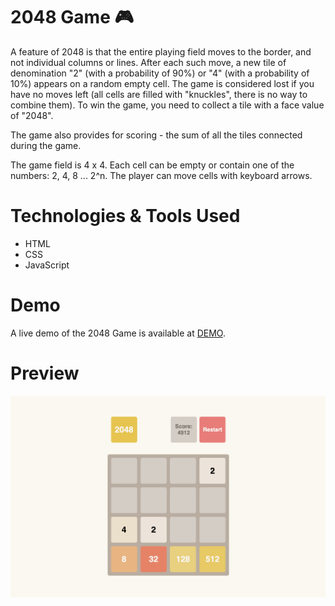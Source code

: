 # 2048 Game 🎮

A feature of 2048 is that the entire playing field moves to the border, and not individual columns or lines. After each such move, a new tile of denomination "2" (with a probability of 90%) or "4" (with a probability of 10%) appears on a random empty cell. The game is considered lost if you have no moves left (all cells are filled with "knuckles", there is no way to combine them). To win the game, you need to collect a tile with a face value of "2048".

The game also provides for scoring - the sum of all the tiles connected during the game.

The game field is 4 x 4. Each cell can be empty or contain one of the numbers: 2, 4, 8 ... 2^n. The player can move cells with keyboard arrows.

# Technologies & Tools Used
- HTML
- CSS
- JavaScript

# Demo
A live demo of the 2048 Game is available at [DEMO](https://kbekher.github.io/2048_js_game/).

# Preview
<img align="center" alt="2048 preview" width="1000px" src="https://github.com/kbekher/2048_js_game/blob/master/preview.png" />

